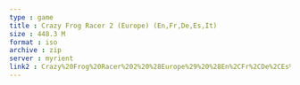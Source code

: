```yaml
---
type : game
title : Crazy Frog Racer 2 (Europe) (En,Fr,De,Es,It)
size : 448.3 M
format : iso
archive : zip
server : myrient
link2 : Crazy%20Frog%20Racer%202%20%28Europe%29%20%28En%2CFr%2CDe%2CEs%2CIt%29
---
```

